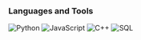 ### Languages and Tools
![Python](https://img.shields.io/badge/-Python-0F0F0F?style=for-the-badge&logo=python&logoColor=3674A5)
![JavaScript](https://img.shields.io/badge/-JavaScript-0F0F0F?style=for-the-badge&logo=JavaScript&logoColor=E9D54D)
![C++](https://img.shields.io/badge/-C++-0F0F0F?style=for-the-badge&logo=C%2b%2b&logoColor=6296CC)
![SQL](https://img.shields.io/badge/-CQL-0F0F0F?style=for-the-badge&logo=mysql&logoColor=157EFB)